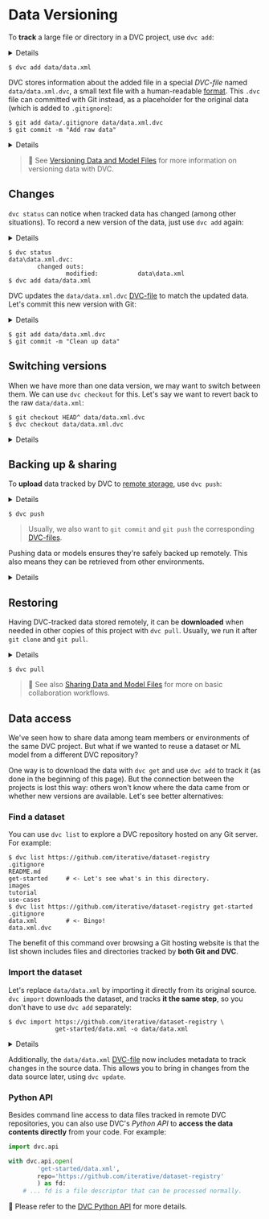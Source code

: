 # Data Versioning

To **track** a large file or directory in a <abbr>DVC project</abbr>, use
`dvc add`:

<details>

### 👉 Expand to get an example dataset

Having [initialized](/doc/tutorials/get-started#initialize) the project, do
this:

```dvc
$ dvc get https://github.com/iterative/dataset-registry \
          get-started/data.xml -o data/data.xml
```

> `dvc get` can download any <abbr>data artifact</abbr> tracked in a <abbr>DVC
> repository</abbr>. It's like `wget`, but for DVC or Git repos. In this case we
> use our [dataset registry](https://github.com/iterative/dataset-registry) repo
> as the data source.

</details>

```dvc
$ dvc add data/data.xml
```

DVC stores information about the added file in a special _DVC-file_ named
`data/data.xml.dvc`, a small text file with a human-readable
[format](/doc/user-guide/dvc-files-and-directories). This `.dvc` file can
committed with Git instead, as a placeholder for the original data (which is
added to `.gitignore`):

```dvc
$ git add data/.gitignore data/data.xml.dvc
$ git commit -m "Add raw data"
```

<details>

### Expand to see what happened internally

`dvc add` moved the data to the project's <abbr>cache</abbr>, and linked\* it
back to the <abbr>workspace</abbr>.

```dvc
$ ls -R .dvc/cache
...
.dvc/cache/a3:
04afb96060aad90176268345e10355
```

The hash value of the `data/data.xml` file we just added (`a304afb...`)
determines the cache path shown above. And if you check `data/data.xml.dvc`, you
will find it there too:

```yaml
outs:
  - md5: a304afb96060aad90176268345e10355
    path: data.xml
    cache: true
```

> \* See
> [Large Dataset Optimization](/doc/user-guide/large-dataset-optimization) and
> `dvc config cache` for more information on file linking.

</details>

> 📖 See
> [Versioning Data and Model Files](/doc/use-cases/versioning-data-and-model-files)
> for more information on versioning data with DVC.

## Changes

`dvc status` can notice when tracked data has changed (among other situations).
To record a new version of the data, just use `dvc add` again:

<details>

### 👉 Expand to clean up the data !

Let's first get some code to work with:

```dvc
$ wget https://code.dvc.org/get-started/code.zip
$ unzip code.zip
$ rm -f code.zip
$ ls src
cleanup.py  evaluate.py  featurization.py
prepare.py  requirements.txt  train.py
```

Let's clean up our raw dataset in-place, by using the `src/cleanup.py` script:

```dvc
$ python src/cleanup.py data/data.xml
```

Please stage or commit `src/cleanup.py` with Git at this point.

</details>

```dvc
$ dvc status
data\data.xml.dvc:
        changed outs:
                modified:           data\data.xml
$ dvc add data/data.xml
```

DVC updates the `data/data.xml.dvc`
[DVC-file](/doc/user-guide/dvc-files-and-directories) to match the updated data.
Let's commit this new version with Git:

<details>

### Expand to see what happened internally

Use `git diff` to show the change in `data/data.xml.dvc`:

```diff
 outs:
-- md5: a304afb96060aad90176268345e10355
+- md5: 558a00881d4a6815ba625c13e27c5b7e
   path: data.xml
   cache: true
```

Since `data/data.xml` changed, its hash value is updated (to `558a008...`).

</details>

```dvc
$ git add data/data.xml.dvc
$ git commit -m "Clean up data"
```

## Switching versions

When we have more than one data version, we may want to switch between them. We
can use `dvc checkout` for this. Let's say we want to revert back to the raw
`data/data.xml`:

```dvc
$ git checkout HEAD^ data/data.xml.dvc
$ dvc checkout data/data.xml.dvc
```

<details>

### Expand to see what happened internally

`git checkout` brought the `data/data.xml.dvc` DVC-file back to the version,
with the previous hash value of the data (`a304afb...`):

```yaml
outs:
  md5: a304afb96060aad90176268345e10355
  path: data.xml
```

All `dvc checkout` does is putting the corresponding file, stored in the
<abbr>cache</abbr>, back into the <abbr>workspace</abbr>. This brings
DVC-tracked data up to date with the current Git commit.

</details>

## Backing up & sharing

To **upload** data tracked by DVC to
[remote storage](/doc/command-reference/remote), use `dvc push`:

<details>

### 👉 Set up remote storage first

DVC remotes let you store a copy of the data tracked by DVC outside of the local
cache, usually a **cloud storage** service. For simplicity, let's set up a
_local remote_:

```dvc
$ mkdir -p /tmp/dvc-storage
$ dvc remote add -d myremote /tmp/dvc-storage
$ git commit .dvc/config -m "Configure local remote"
```

> While the term "local remote" may seem contradictory, it doesn't have to be.
> The "local" part refers to the type of location: another directory in the file
> system. "Remote" is how we call storage for <abbr>DVC projects</abbr>. It's
> essentially a local data backup.

💡 DVC supports the following **remote storage types**: Google Drive, Amazon S3,
Azure Blob Storage, Google Cloud Storage, Aliyun OSS, SSH, HDFS, and HTTP.
Please refer to `dvc remote add` for more details and examples.

</details>

```dvc
$ dvc push
```

> Usually, we also want to `git commit` and `git push` the corresponding
> [DVC-files](/doc/user-guide/dvc-files-and-directories).

Pushing data or models ensures they're safely backed up remotely. This also
means they can be retrieved from other environments.

<details>

### Expand to see what happened internally

`dvc push` copied the data <abbr>cached</abbr> locally to the remote storage we
set up earlier. You can check that the data has been backed up to the DVC remote
with:

```dvc
$ ls -R /tmp/dvc-storage
...
/tmp/dvc-storage/55:
8a00881d4a6815ba625c13e27c5b7e
/tmp/dvc-storage/a3:
04afb96060aad90176268345e10355
```

Note that both versions of the data file are stored. (This should match
`.dvc/cache`.)

</details>

## Restoring

Having DVC-tracked data stored remotely, it can be **downloaded** when needed in
other copies of this <abbr>project</abbr> with `dvc pull`. Usually, we run it
after `git clone` and `git pull`.

<details>

### 👉 Expand to simulate a fresh clone of this repo

Let's just remove the data file added so far, both from <abbr>workspace</abbr>
and <abbr>cache</abbr>:

```dvc
$ rm -f data/data.xml .dvc/cache/a3/04afb96060aad90176268345e10355
$ dvc status
data\data.xml.dvc:
        changed outs:
                deleted:            data\data.xml
```

`dvc status` detects when DVC-tracked data is missing (among other situations).

</details>

```dvc
$ dvc pull
```

> 📖 See also
> [Sharing Data and Model Files](/doc/use-cases/sharing-data-and-model-files)
> for more on basic collaboration workflows.

## Data access

We've seen how to share data among team members or environments of the same
<abbr>DVC project</abbr>. But what if we wanted to reuse a dataset or ML model
from a different DVC repository?

One way is to download the data with `dvc get` and use `dvc add` to track it (as
done in the beginning of this page). But the connection between the projects is
lost this way: others won't know where the data came from or whether new
versions are available. Let's see better alternatives:

### Find a dataset

You can use `dvc list` to explore a <abbr>DVC repository</abbr> hosted on any
Git server. For example:

```dvc
$ dvc list https://github.com/iterative/dataset-registry
.gitignore
README.md
get-started     # <- Let's see what's in this directory.
images
tutorial
use-cases
$ dvc list https://github.com/iterative/dataset-registry get-started
.gitignore
data.xml        # <- Bingo!
data.xml.dvc
```

The benefit of this command over browsing a Git hosting website is that the list
shown includes files and directories tracked by **both Git and DVC**.

### Import the dataset

Let's replace `data/data.xml` by importing it directly from its original source.
`dvc import` downloads the dataset, and tracks **it the same step**, so you
don't have to use `dvc add` separately:

```dvc
$ dvc import https://github.com/iterative/dataset-registry \
             get-started/data.xml -o data/data.xml
```

<details>

#### Expand to see what happened internally

DVC-files created by `dvc import` are called _import stages_. These have fields,
such as the data source `repo`, and `path` (under `deps`):

```yaml
deps:
  path: get-started/data.xml
  repo:
    url: https://github.com/iterative/dataset-registry
    rev_lock: f31f5c4cdae787b4bdeb97a717687d44667d9e62
```

The `url` and `rev_lock` subfields under `repo` are used to save the origin and
[version](https://git-scm.com/docs/revisions) of the dependency, respectively.

> Note that the
> [dataset registry](https://github.com/iterative/dataset-registry) repository
> doesn't actually contain a `get-started/data.xml` file. Like `dvc get` and
> `dvc import` download from [remote storage](/doc/command-reference/remote).

</details>

Additionally, the `data/data.xml`
[DVC-file](/doc/user-guide/dvc-files-and-directories) now includes metadata to
track changes in the source data. This allows you to bring in changes from the
data source later, using `dvc update`.

### Python API

Besides command line access to data files tracked in remote <abbr>DVC
repositories</abbr>, you can also use DVC's _Python API_ to **access the data
contents directly** from your code. For example:

```py
import dvc.api

with dvc.api.open(
        'get-started/data.xml',
        repo='https://github.com/iterative/dataset-registry'
        ) as fd:
    # ... fd is a file descriptor that can be processed normally.
```

📖 Please refer to the [DVC Python API](/doc/api-reference) for more details.
